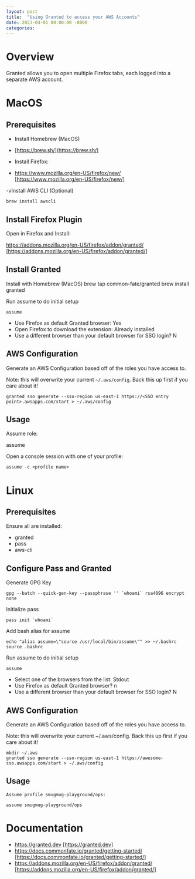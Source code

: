 ```yaml
---
layout: post
title:  "Using Granted to access your AWS Accounts"
date: 2023-04-01 00:00:00 -0000
categories: 
---
```


# Overview
Granted allows you to open multiple Firefox tabs, each logged into a separate AWS account.


# MacOS

## Prerequisites

- Install Homebrew (MacOS)
- [https://brew.sh/](https://brew.sh/)

- Install Firefox:
- https://www.mozilla.org/en-US/firefox/new/ [https://www.mozilla.org/en-US/firefox/new/]

-vInstall AWS CLI (Optional)

    brew install awscli


## Install Firefox Plugin

Open in Firefox and Install:

https://addons.mozilla.org/en-US/firefox/addon/granted/ [https://addons.mozilla.org/en-US/firefox/addon/granted/]




## Install Granted

Install with Homebrew (MacOS)
    brew tap common-fate/granted
    brew install granted


Run assume to do initial setup

    assume

- Use Firefox as default Granted browser: Yes
- Open Firefox to download the extension: Already installed
- Use a different browser than your default browser for SSO login? N



## AWS Configuration

Generate an AWS Configuration based off of the roles you have access to.

Note: this will overwrite your current `~/.aws/config`. Back this up first if you care about it!

    granted sso generate --sso-region us-east-1 https://<SSO entry point>.awsapps.com/start > ~/.aws/config




## Usage

Assume role:

assume <profile name>



Open a console session with one of your profile:

    assume -c <profile name>


# Linux


## Prerequisites
Ensure all are installed:
- granted
- pass
- aws-cli



## Configure Pass and Granted

Generate GPG Key

    gpg --batch --quick-gen-key --passphrase '' `whoami` rsa4096 encrypt none

Initialize
    pass

    pass init `whoami`

Add bash alias for assume

    echo "alias assume=\"source /usr/local/bin/assume\"" >> ~/.bashrc
    source .bashrc

Run assume to do initial setup

    assume

- Select one of the browsers from the list: Stdout
- Use Firefox as default Granted browser? n
- Use a different browser than your default browser for SSO login? N




## AWS Configuration

Generate an AWS Configuration based off of the roles you have access to.

Note: this will overwrite your current ~/.aws/config. Back this up first if you care about it!

    mkdir ~/.aws
    granted sso generate --sso-region us-east-1 https://awesome-sso.awsapps.com/start > ~/.aws/config



## Usage

    Assume profile smugmug-playground/ops:

    assume smugmug-playground/ops





# Documentation

 * https://granted.dev [https://granted.dev]
 * https://docs.commonfate.io/granted/getting-started/ [https://docs.commonfate.io/granted/getting-started/]
 * https://addons.mozilla.org/en-US/firefox/addon/granted/ [https://addons.mozilla.org/en-US/firefox/addon/granted/]



